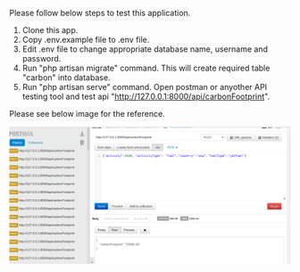
Please follow below steps to test this application.

1. Clone this app.
2. Copy .env.example file to .env file.
3. Edit .env file to change appropriate database name, username and password.
4. Run "php artisan migrate" command. This will create required table "carbon" into database.
5. Run "php artisan serve" command. Open postman or anyother API testing tool and test api "http://127.0.0.1:8000/api/carbonFootprint".

Please see below image for the reference.

<img src="./postman.png">
